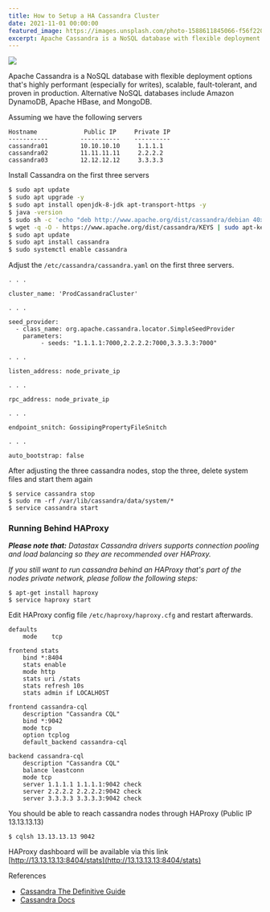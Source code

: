 ```yaml
---
title: How to Setup a HA Cassandra Cluster
date: 2021-11-01 00:00:00
featured_image: https://images.unsplash.com/photo-1588611845066-f56f220559e9?q=5
excerpt: Apache Cassandra is a NoSQL database with flexible deployment options that's highly performant (especially for writes), scalable, fault-tolerant, and proven in production. Alternative NoSQL databases include Amazon DynamoDB, Apache HBase, and MongoDB.
---
```


![](https://images.unsplash.com/photo-1588611845066-f56f220559e9?q=5)

Apache Cassandra is a NoSQL database with flexible deployment options that's highly performant (especially for writes), scalable, fault-tolerant, and proven in production. Alternative NoSQL databases include Amazon DynamoDB, Apache HBase, and MongoDB.

Assuming we have the following servers

```
Hostname             Public IP     Private IP
-----------         -----------    ----------
cassandra01         10.10.10.10     1.1.1.1
cassandra02         11.11.11.11     2.2.2.2
cassandra03         12.12.12.12     3.3.3.3
```

Install Cassandra on the first three servers

```bash
$ sudo apt update
$ sudo apt upgrade -y
$ sudo apt install openjdk-8-jdk apt-transport-https -y
$ java -version
$ sudo sh -c 'echo "deb http://www.apache.org/dist/cassandra/debian 40x main" > /etc/apt/sources.list.d/cassandra.list'
$ wget -q -O - https://www.apache.org/dist/cassandra/KEYS | sudo apt-key add -
$ sudo apt update
$ sudo apt install cassandra
$ sudo systemctl enable cassandra
```

Adjust the `/etc/cassandra/cassandra.yaml` on the first three servers.

```
. . .

cluster_name: 'ProdCassandraCluster'

. . .

seed_provider:
  - class_name: org.apache.cassandra.locator.SimpleSeedProvider
    parameters:
         - seeds: "1.1.1.1:7000,2.2.2.2:7000,3.3.3.3:7000"

. . .

listen_address: node_private_ip

. . .

rpc_address: node_private_ip

. . .

endpoint_snitch: GossipingPropertyFileSnitch

. . .

auto_bootstrap: false
```

After adjusting the three cassandra nodes, stop the three, delete system files and start them again

```
$ service cassandra stop
$ sudo rm -rf /var/lib/cassandra/data/system/*
$ service cassandra start
```

### Running Behind HAProxy

_**Please note that:** Datastax Cassandra drivers supports connection pooling and load balancing so they are recommended over HAProxy._

_If you still want to run cassandra behind an HAProxy that's part of the nodes private network, please follow the following steps:_

```
$ apt-get install haproxy
$ service haproxy start
```

Edit HAProxy config file `/etc/haproxy/haproxy.cfg` and restart afterwards.

```
defaults
    mode    tcp

frontend stats
    bind *:8404
    stats enable
    mode http
    stats uri /stats
    stats refresh 10s
    stats admin if LOCALHOST

frontend cassandra-cql
    description "Cassandra CQL"
    bind *:9042
    mode tcp
    option tcplog
    default_backend cassandra-cql

backend cassandra-cql
    description "Cassandra CQL"
    balance leastconn
    mode tcp
    server 1.1.1.1 1.1.1.1:9042 check
    server 2.2.2.2 2.2.2.2:9042 check
    server 3.3.3.3 3.3.3.3:9042 check
```

You should be able to reach cassandra nodes through HAProxy (Public IP 13.13.13.13)

```
$ cqlsh 13.13.13.13 9042
```

HAProxy dashboard will be available via this link [http://13.13.13.13:8404/stats](http://13.13.13.13:8404/stats)

References

* [Cassandra The Definitive Guide](https://www.amazon.com/Cassandra-Definitive-Guide-Distributed-Scale/dp/1491933666)
* [Cassandra Docs](https://cassandra.apache.org/_/index.html "Cassandra Docs")
